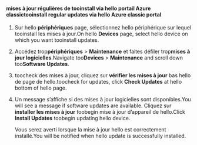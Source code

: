 <!--author=SharS last changed: 9/17/15-->

#### <a name="tooinstall-regular-updates-via-hello-azure-classic-portal"></a><span data-ttu-id="e8c24-101">mises à jour régulières de tooinstall via hello portail Azure classic</span><span class="sxs-lookup"><span data-stu-id="e8c24-101">tooinstall regular updates via hello Azure classic portal</span></span>
1. <span data-ttu-id="e8c24-102">Sur hello **périphériques** page, sélectionnez hello périphérique sur lequel tooinstall les mises à jour.</span><span class="sxs-lookup"><span data-stu-id="e8c24-102">On hello **Devices** page, select hello device on which you want tooinstall updates.</span></span>
2. <span data-ttu-id="e8c24-103">Accédez trop**périphériques** > **Maintenance** et faites défiler trop**mises à jour logicielles**.</span><span class="sxs-lookup"><span data-stu-id="e8c24-103">Navigate too**Devices** > **Maintenance** and scroll down too**Software Updates**.</span></span>
3. <span data-ttu-id="e8c24-104">toocheck des mises à jour, cliquez sur **vérifier les mises à jour** bas hello de page de hello.</span><span class="sxs-lookup"><span data-stu-id="e8c24-104">toocheck for updates, click **Check Updates** at hello bottom of hello page.</span></span>
4. <span data-ttu-id="e8c24-105">Un message s’affiche si des mises à jour logicielles sont disponibles.</span><span class="sxs-lookup"><span data-stu-id="e8c24-105">You will see a message if software updates are available.</span></span> <span data-ttu-id="e8c24-106">Cliquez sur **installer les mises à jour** toobegin mise à jour d’appareil de hello.</span><span class="sxs-lookup"><span data-stu-id="e8c24-106">Click **Install Updates** toobegin updating hello device.</span></span>
   
    <span data-ttu-id="e8c24-107">Vous serez averti lorsque la mise à jour hello est correctement installé.</span><span class="sxs-lookup"><span data-stu-id="e8c24-107">You will be notified when hello update is successfully installed.</span></span>

